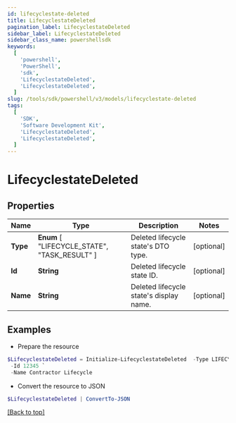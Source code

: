 ```yaml
---
id: lifecyclestate-deleted
title: LifecyclestateDeleted
pagination_label: LifecyclestateDeleted
sidebar_label: LifecyclestateDeleted
sidebar_class_name: powershellsdk
keywords:
  [
    'powershell',
    'PowerShell',
    'sdk',
    'LifecyclestateDeleted',
    'LifecyclestateDeleted',
  ]
slug: /tools/sdk/powershell/v3/models/lifecyclestate-deleted
tags:
  [
    'SDK',
    'Software Development Kit',
    'LifecyclestateDeleted',
    'LifecyclestateDeleted',
  ]
---
```


# LifecyclestateDeleted

## Properties

| Name | Type | Description | Notes |
| --- | --- | --- | --- |
| **Type** | **Enum** [ "LIFECYCLE_STATE", "TASK_RESULT" ] | Deleted lifecycle state's DTO type. | [optional] |
| **Id** | **String** | Deleted lifecycle state ID. | [optional] |
| **Name** | **String** | Deleted lifecycle state's display name. | [optional] |

## Examples

- Prepare the resource

```powershell
$LifecyclestateDeleted = Initialize-LifecyclestateDeleted  -Type LIFECYCLE_STATE `
 -Id 12345 `
 -Name Contractor Lifecycle
```

- Convert the resource to JSON

```powershell
$LifecyclestateDeleted | ConvertTo-JSON
```

[[Back to top]](#)
